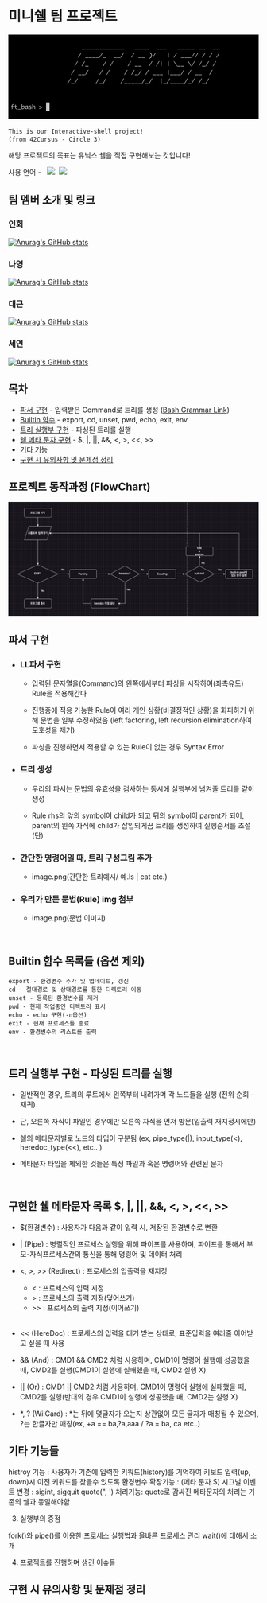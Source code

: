 # 미니쉘 팀 프로젝트
![Alt text](img/minishell.png)
    
    This is our Interactive-shell project!
    (from 42Cursus - Circle 3)

해당 프로젝트의 목표는 유닉스 쉘을 직접 구현해보는 것입니다!<br/>

사용 언어 -  &nbsp; <img src="https://img.shields.io/badge/C-3178C6?style=flat"/> &nbsp;<img src="https://img.shields.io/badge/Makefile-3178C6?style=flat"/>



## 팀 멤버 소개 및 링크<br/>
### 인회<br/>
<a href="https://github.com/inhoekim">![Anurag's GitHub stats](https://github-readme-stats.vercel.app/api?username=inhoekim&locale=kr&show_icons=true&theme=dark&card_width=5&card_height=5) </a><br/>

### 나영<br/>
<a href="https://github.com/wwwlnyy">![Anurag's GitHub stats](https://github-readme-stats.vercel.app/api?username=wwwlnyy&locale=kr&show_icons=true&theme=dark&card_width=5&card_height=5)</a><br/>

### 대근<br/>
<a href="https://github.com/songdaegeun">![Anurag's GitHub stats](https://github-readme-stats.vercel.app/api?username=songdaegeun&locale=kr&show_icons=true&theme=dark&card_width=5&card_height=5)</a><br/>

### 세연<br/>
<a href="https://github.com/seyeon22222">![Anurag's GitHub stats](https://github-readme-stats.vercel.app/api?username=seyeon22222&locale=kr&show_icons=true&theme=dark&card_width=5&card_height=5)</a><br/>


## 목차
- [파서 구현](#파서-구현) - 입력받은 Command로 트리를 생성 (<a href="https://pubs.opengroup.org/onlinepubs/009604499/utilities/xcu_chap02.html#tag_02_10_02">Bash Grammar Link</a>) 
- [Builtin 함수](#builtin-함수-목록들-옵션-제외) - export, cd, unset, pwd, echo, exit, env
- [트리 실행부 구현](#트리-실행부-구현---파싱된-트리를-실행) - 파싱된 트리를 실행
- [쉘 메타 문자 구현](#구현한-쉘-메타문자-목록) - $, |, ||, &&, <, >, <<, >>
- [기타 기능](#기타-기능들)
- [구현 시 유의사항 및 문제점 정리](#구현-시-유의사항-및-문제점-정리)


## 프로젝트 동작과정 (FlowChart)
![Alt text](img/FlowChart.png)

## 파서 구현
- ### LL파서 구현
    - 입력된 문자열을(Command)의 왼쪽에서부터 파싱을 시작하여(좌측유도) Rule을 적용해간다
    
    - 진행중에 적용 가능한 Rule이 여러 개인 상황(비결정적인 상황)을 회피하기 위해 문법을 일부 수정하였음 (left factoring, left recursion elimination하여 모호성을 제거)
    
    - 파싱을 진행하면서 적용할 수 있는 Rule이 없는 경우 Syntax Error
        
- ### 트리 생성
    - 우리의 파서는 문법의 유효성을 검사하는 동시에 실행부에 넘겨줄 트리를 같이 생성

    - Rule rhs의 앞의 symbol이 child가 되고 뒤의 symbol이 parent가 되어, parent의 왼쪽 자식에 child가 삽입되게끔 트리를 생성하여 실행순서를 조절 
    (단)
- ### 간단한 명령어일 때, 트리 구성그림 추가
    - image.png(간단한 트리예시/ 예.ls | cat etc.)
- ### 우리가 만든 문법(Rule) img 첨부
    - image.png(문법 이미지)

<br/>

## Builtin 함수 목록들 (옵션 제외)
    export - 환경변수 추가 및 업데이트, 갱신
    cd - 절대경로 및 상대경로를 통한 디렉토리 이동
    unset - 등록된 환경변수를 제거
    pwd - 현재 작업중인 디렉토리 표시
    echo - echo 구현(-n옵션)
    exit - 현재 프로세스를 종료
    env - 환경변수의 리스트를 출력
<br/>

## 트리 실행부 구현 - 파싱된 트리를 실행
- 일반적인 경우, 트리의 루트에서 왼쪽부터 내려가며 각 노드들을 실행 (전위 순회 - 재귀)

- 단, 오른쪽 자식이 파일인 경우에만 오른쪽 자식을 먼저 방문(입출력 재지정시에만)

- 쉘의 메타문자별로 노드의 타입이 구분됨 (ex, pipe_type(|), input_type(<), heredoc_type(<<), etc.. )

- 메타문자 타입을 제외한 것들은 특정 파일과 혹은 명령어와 관련된 문자

<br/>

## 구현한 쉘 메타문자 목록 $, |, ||, &&, <, >, <<, >>
- $(환경변수) : 사용자가 다음과 같이 입력 시, 저장된 환경변수로 변환

- | (Pipe) : 병렬적인 프로세스 실행을 위해 파이프를 사용하며, 파이프를 통해서 부모-자식프로세스간의 통신을 통해 명령어 및 데이터 처리

- <, >, >> (Redirect) : 프로세스의 입출력을 재지정
    - < : 프로세스의 입력 지정
    - \> : 프로세스의 출력 지정(덮어쓰기)
    - \>\> : 프로세스의 출력 지정(이어쓰기)<br/><br/>

- << (HereDoc) : 프로세스의 입력을 대기 받는 상태로, 표준입력을 여러줄 이어받고 싶을 때 사용

- && (And) : CMD1 && CMD2 처럼 사용하며, CMD1이 명령어 실행에 성공했을 때, CMD2를 실행(CMD1이 실행에 실패했을 때, CMD2 실행 X)
- || (Or) : CMD1 || CMD2 처럼 사용하며, CMD1이 명령어 실행에 실패했을 때, CMD2를 실행(반대의 경우 CMD1이 실행에 성공했을 때, CMD2는 실행 X)

- \*, ? (WilCard) : \*는 뒤에 몇글자가 오는지 상관없이 모든 글자가 매칭될 수 있으며, ?는 한글자만 매칭(ex, \+a == ba,?a,aaa  / ?a = ba, ca etc..)


## 기타 기능들


histroy 기능 : 사용자가 기존에 입력한 키워드(history)를 기억하여 키보드 입력(up, down)시 이전 키워드를 찾을수 있도록
환경변수 확장기능 :  (메타 문자 $)
시그널 이벤트 변경 : sigint, sigquit
quote(", ') 처리기능: quote로 감싸진 메타문자의 처리는 기존의 쉘과 동일해야함


3. 실행부의 중점

fork()와 pipe()를 이용한 프로세스 실행법과 올바른 프로세스 관리 wait()에 대해서 소개

4. 프로젝트를 진행하며 생긴 이슈들

## 구현 시 유의사항 및 문제점 정리

